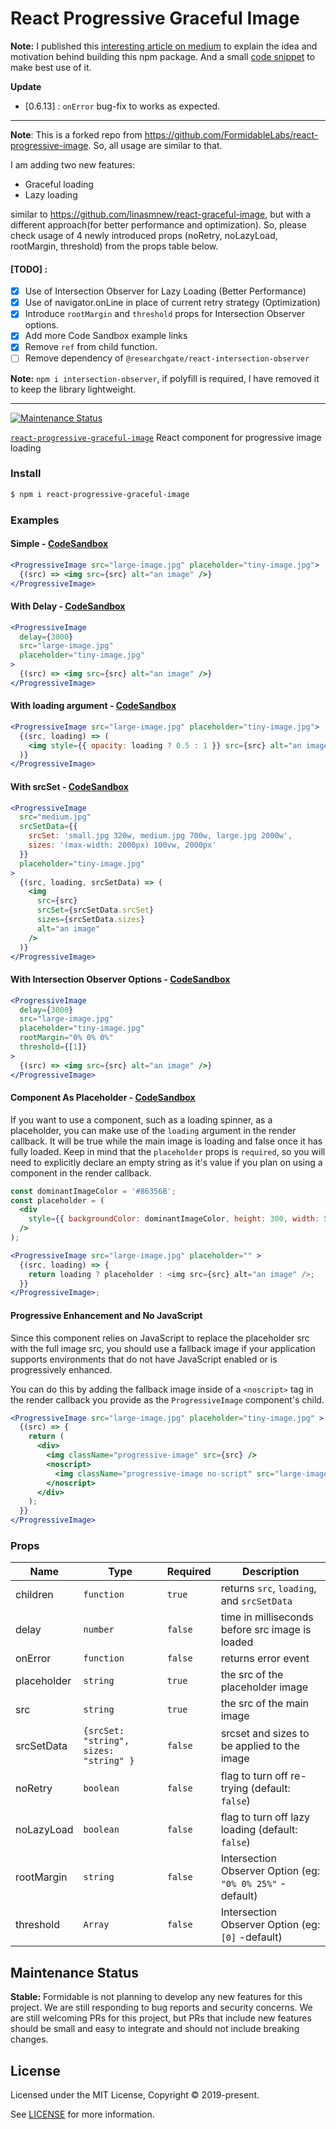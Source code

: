 # React Progressive Graceful Image


**Note:** I published this [interesting article on medium](https://medium.com/@sanishkr/react-progressive-graceful-image-c7a45b577f5f) to explain the idea and motivation behind building this npm package. And a small [code snippet](https://gist.github.com/sanishkr/7f520f227989133a779eb49726bc77cb) to make best use of it.

**Update**
- [0.6.13] : `onError` bug-fix to works as expected.

***

**Note**: This is a forked repo from https://github.com/FormidableLabs/react-progressive-image. So, all usage are similar to that. 

I am adding two new features:
 - Graceful loading 
 - Lazy loading

similar to https://github.com/linasmnew/react-graceful-image, but with a different approach(for better performance and optimization). So, please check usage of 4 newly introduced props (noRetry, noLazyLoad, rootMargin, threshold) from the props table below.

#### [TODO] : 
- [x] Use of Intersection Observer for Lazy Loading (Better Performance)
- [x] Use of navigator.onLine in place of current retry strategy (Optimization)
- [x] Introduce `rootMargin` and `threshold` props for Intersection Observer options.
- [x] Add more Code Sandbox example links
- [x] Remove `ref` from child function.
- [ ] Remove dependency of `@researchgate/react-intersection-observer`

**Note:** `npm i intersection-observer`, if polyfill is required, I have removed it to keep the library lightweight.
***

[![Maintenance Status][maintenance-image]](#maintenance-status)

[`react-progressive-graceful-image`](https://www.npmjs.com/package/react-progressive-graceful-image) React component for progressive image loading

### Install

```bash
$ npm i react-progressive-graceful-image
```

### Examples

#### Simple - [CodeSandbox](https://codesandbox.io/s/react-progressive-graceful-image-simple-example-x8zhz)

```jsx
<ProgressiveImage src="large-image.jpg" placeholder="tiny-image.jpg">
  {(src) => <img src={src} alt="an image" />}
</ProgressiveImage>
```

#### With Delay - [CodeSandbox](https://codesandbox.io/s/react-progressive-graceful-image-with-delay-y0vfp)

```jsx
<ProgressiveImage
  delay={3000}
  src="large-image.jpg"
  placeholder="tiny-image.jpg"
>
  {(src) => <img src={src} alt="an image" />}
</ProgressiveImage>
```

#### With loading argument - [CodeSandbox](https://codesandbox.io/s/react-progressive-graceful-image-with-loading-argument-u6mj1)

```jsx
<ProgressiveImage src="large-image.jpg" placeholder="tiny-image.jpg">
  {(src, loading) => (
    <img style={{ opacity: loading ? 0.5 : 1 }} src={src} alt="an image" />
  )}
</ProgressiveImage>
```

#### With srcSet - [CodeSandbox](https://codesandbox.io/s/react-progressive-graceful-image-with-srcset-o1dod)

```jsx
<ProgressiveImage
  src="medium.jpg"
  srcSetData={{
    srcSet: 'small.jpg 320w, medium.jpg 700w, large.jpg 2000w',
    sizes: '(max-width: 2000px) 100vw, 2000px'
  }}
  placeholder="tiny-image.jpg"
>
  {(src, loading, srcSetData) => (
    <img
      src={src}
      srcSet={srcSetData.srcSet}
      sizes={srcSetData.sizes}
      alt="an image"
    />
  )}
</ProgressiveImage>
```

#### With Intersection Observer Options - [CodeSandbox](https://codesandbox.io/s/react-progressive-graceful-image-with-intersection-observer-options-sjl25)

```jsx
<ProgressiveImage
  delay={3000}
  src="large-image.jpg"
  placeholder="tiny-image.jpg"
  rootMargin="0% 0% 0%"
  threshold={[1]}
>
  {(src) => <img src={src} alt="an image" />}
</ProgressiveImage>
```

#### Component As Placeholder - [CodeSandbox](https://codesandbox.io/s/react-progressive-graceful-image-component-as-placeholder-wuz48)

If you want to use a component, such as a loading spinner, as a placeholder, you can make use of the `loading` argument in the render callback. It will be true while the main image is loading and false once it has fully loaded. Keep in mind that the `placeholder` props is `required`, so you will need to explicitly declare an empty string as it's value if you plan on using a component in the render callback.

```jsx
const dominantImageColor = '#86356B';
const placeholder = (
  <div
    style={{ backgroundColor: dominantImageColor, height: 300, width: 500 }}
  />
);

<ProgressiveImage src="large-image.jpg" placeholder="" >
  {(src, loading) => {
    return loading ? placeholder : <img src={src} alt="an image" />;
  }}
</ProgressiveImage>;
```

#### Progressive Enhancement and No JavaScript

Since this component relies on JavaScript to replace the placeholder src with the full image src, you should use a fallback image if your application supports environments that do not have JavaScript enabled or is progressively enhanced.

You can do this by adding the fallback image inside of a `<noscript>` tag in the render callback you provide as the `ProgressiveImage` component's child.

```jsx
<ProgressiveImage src="large-image.jpg" placeholder="tiny-image.jpg" >
  {(src) => {
    return (
      <div>
        <img className="progressive-image" src={src} />
        <noscript>
          <img className="progressive-image no-script" src="large-image.jpg" />
        </noscript>
      </div>
    );
  }}
</ProgressiveImage>
```

### Props

| Name        | Type                                   | Required | Description                                              |
| ----------- | -------------------------------------- | -------- | ---------------------------------------------------------|
| children    | `function`                             | `true`   | returns `src`, `loading`, and `srcSetData`        |
| delay       | `number`                               | `false`  | time in milliseconds before src image is loaded          |
| onError     | `function`                             | `false`  | returns error event                                      |
| placeholder | `string`                               | `true`   | the src of the placeholder image                         |
| src         | `string`                               | `true`   | the src of the main image                                |
| srcSetData  | `{srcSet: "string", sizes: "string" }` | `false`  | srcset and sizes to be applied to the image              |
| noRetry     | `boolean`                              | `false`  | flag to turn off re-trying (default: `false`)	           |
| noLazyLoad  | `boolean`                              | `false`  | flag to turn off lazy loading (default: `false`)         |
| rootMargin  | `string`                               | `false`  | Intersection Observer Option (eg: `"0% 0% 25%"` -default)|
| threshold   | `Array`                                | `false`  | Intersection Observer Option (eg: `[0]` -default)        |

## Maintenance Status

 **Stable:** Formidable is not planning to develop any new features for this project. We are still responding to bug reports and security concerns. We are still welcoming PRs for this project, but PRs that include new features should be small and easy to integrate and should not include breaking changes.

[maintenance-image]: https://img.shields.io/badge/maintenance-stable-blue.svg

## License

Licensed under the MIT License, Copyright © 2019-present.

See [LICENSE](./LICENSE) for more information.
